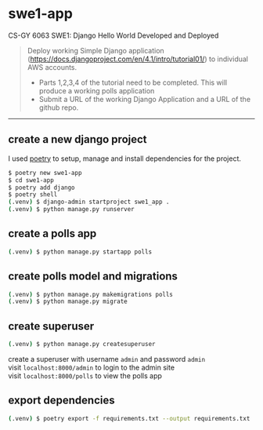 # swe1-app
CS-GY 6063 SWE1: Django Hello World Developed and Deployed

> Deploy working Simple Django application (https://docs.djangoproject.com/en/4.1/intro/tutorial01/) to individual AWS accounts.
> - Parts 1,2,3,4 of the tutorial need to be completed. This will produce a working polls application
> - Submit a URL of the working Django Application and a URL of the github repo.

---

## create a new django project

I used [poetry](https://python-poetry.org/) to setup, manage and install dependencies for the project.

```bash
$ poetry new swe1-app
$ cd swe1-app
$ poetry add django
$ poetry shell
(.venv) $ django-admin startproject swe1_app .
(.venv) $ python manage.py runserver
```

## create a polls app

```bash
(.venv) $ python manage.py startapp polls
```

## create polls model and migrations

```bash
(.venv) $ python manage.py makemigrations polls
(.venv) $ python manage.py migrate
```

## create superuser

```bash
(.venv) $ python manage.py createsuperuser
```
create a superuser with username `admin` and password `admin` \
visit `localhost:8000/admin` to login to the admin site \
visit `localhost:8000/polls` to view the polls app

## export dependencies

```bash
(.venv) $ poetry export -f requirements.txt --output requirements.txt
```
